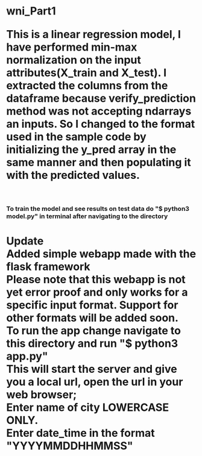 <h1>wni_Part1

<p>This is a linear regression model, I have performed min-max normalization on the input attributes(X_train and X_test). 
I extracted the columns from the dataframe because verify_prediction method was not accepting ndarrays an inputs. So I changed to the format used
in the sample code by initializing the y_pred array in the same manner and then populating it with the predicted values.
  <br>
  <br>
  
 
 <h3>To train the model and see results on test data do "$ python3 model.py" in terminal after navigating to the directory
  
  
 <h1> Update
  <br>
  Added simple webapp made with the flask framework 
  <br>
  Please note that this webapp is not yet error proof and only works for a specific input format. Support for other formats will be added soon.
  <br>
  To run the app change navigate to this directory and run "$ python3 app.py"
  <br>
  This will start the server and give you a local url, open the url in your web browser;
  <br>
  Enter name of city LOWERCASE ONLY.
  <br>
  Enter date_time in the format "YYYYMMDDHHMMSS"
  
